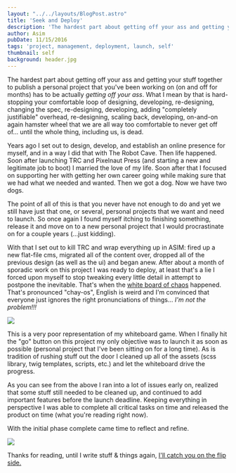 ```yaml
---
layout: "../../layouts/BlogPost.astro"
title: 'Seek and Deploy'
description: 'The hardest part about getting off your ass and getting your stuff together to publish a personal project that you''ve been working on (on-and-off for months) has to be actually getting off your ass. What I mean by that is hard-stopping your comfortable loop of designing, developing, re-designing, changing the spec, re-designing, developing, adding completely justifiable overhead, re-designing, developing, on and on again hamster wheel that we are all way too comfortable to never get off of... until the whole thing, including us, is dead.'
author: Asim
pubDate: 11/15/2016
tags: 'project, management, deployment, launch, self'
thumbnail: self
background: header.jpg
---
```


The hardest part about getting off your ass and getting your stuff together to publish a personal project that you've been working on (on and off for months) has to be actually *getting off your ass*. What I mean by that is hard-stopping your comfortable loop of designing, developing, re-designing, changing the spec, re-designing, developing, adding "completely justifiable" overhead, re-designing, scaling back, developing, on-and-on again hamster wheel that we are all way too comfortable to never get off of... until the whole thing, including us, is dead. 
 
 Years ago I set out to design, develop, and establish an online presence for myself, and in a way I did that with The Robot Cave. Then life happened. Soon after launching TRC and Pixelnaut Press (and starting a new and legitimate job to boot) I married the love of my life. Soon after that I focused on supporting her with getting her own career going while making sure that we had what we needed and wanted. Then we got a dog. Now we have two dogs.
 
 The point of all of this is that you never have not enough to do and yet we still have just that one, or several, personal projects that we want and need to launch. So once again I found myself itching to finishing something, release it and move on to a new personal project that I would procrastinate on for a couple years (...just kidding). 

With that I set out to kill TRC and wrap everything up in ASIM: fired up a new flat-file cms, migrated all of the content over, dropped all of the previous design (as well as the ui) and began anew. After about a month of sporadic work on this project I was ready to deploy, at least that's a lie I forced upon myself to stop tweaking every little detail in attempt to postpone the inevitable. That's when the [white board of chaos](http://i.imgur.com/Rq7GML4.gif) happened. That's pronounced "chay-os", English is weird and I'm convinced that everyone just ignores the right pronunciations of things... *I'm not the problem!!!* 

![](/Media/blog/chaos-board.jpg)

This is a very poor representation of my whiteboard game. When I finally hit the "go" button on this project my only objective was to launch it as soon as possible (personal project that I've been sitting on for a long time). As is tradition of rushing stuff out the door I cleaned up all of the assets (scss library, twig templates, scripts, etc.) and let the whiteboard drive the progress. 

As you can see from the above I ran into a lot of issues early on, realized that some stuff still needed to be cleaned up, and continued to add important features before the launch deadline. Keeping everything in perspective I was able to complete all critical tasks on time and released the product on time (what you're reading right now).

With the initial phase complete came time to reflect and refine. 

![](/Media/blog/chaos-board-order.jpg)

Thanks for reading, until I write stuff &amp; things again, <a href="http://i.imgur.com/yjc1Ykq.gif" target="_blank">I'll catch you on the flip side.</a>
